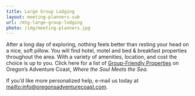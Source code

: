 ```yaml
---
title: Large Group Lodging
layout: meeting-planners-sub
url: /mtg-large-group-lodging
photo: /img/meeting-planners.jpg
---
```

After a long day of exploring, nothing feels better than resting your head on a nice, soft pillow. You will find hotel, motel and bed & breakfast properties throughout the area. With a variety of amenities, location, and cost the choice is up to you. Click here for a list of [Group-Friendly Properties](/img/group-hotels-2018.pdf) on Oregon’s Adventure Coast, _Where the Soul Meets the Sea._

If you’d like more personalized help, e-mail us today at <mailto:info@oregonsadventurecoast.com>.
